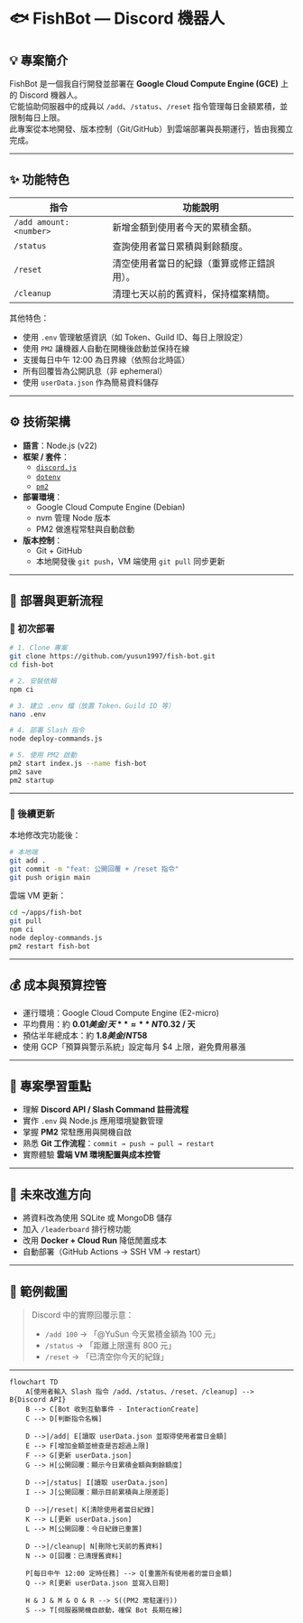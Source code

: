 # 🐟 FishBot — Discord 機器人

## 💡 專案簡介
FishBot 是一個我自行開發並部署在 **Google Cloud Compute Engine (GCE)** 上的 Discord 機器人。  
它能協助伺服器中的成員以 `/add`、`/status`、`/reset` 指令管理每日金額累積，並限制每日上限。  
此專案從本地開發、版本控制（Git/GitHub）到雲端部署與長期運行，皆由我獨立完成。

---

## ✨ 功能特色
| 指令 | 功能說明 |
|------|-----------|
| `/add amount:<number>` | 新增金額到使用者今天的累積金額。 |
| `/status` | 查詢使用者當日累積與剩餘額度。 |
| `/reset` | 清空使用者當日的紀錄（重算或修正錯誤用）。 |
| `/cleanup` | 清理七天以前的舊資料，保持檔案精簡。 |

其他特色：
- 使用 `.env` 管理敏感資訊（如 Token、Guild ID、每日上限設定）
- 使用 `PM2` 讓機器人自動在開機後啟動並保持在線
- 支援每日中午 12:00 為日界線（依照台北時區）
- 所有回覆皆為公開訊息（非 ephemeral）
- 使用 `userData.json` 作為簡易資料儲存

---

## ⚙️ 技術架構
- **語言**：Node.js (v22)
- **框架 / 套件**：
  - [`discord.js`](https://discord.js.org/)
  - [`dotenv`](https://www.npmjs.com/package/dotenv)
  - [`pm2`](https://pm2.keymetrics.io/)
- **部署環境**：
  - Google Cloud Compute Engine (Debian)
  - nvm 管理 Node 版本
  - PM2 做進程常駐與自動啟動
- **版本控制**：
  - Git + GitHub  
  - 本地開發後 `git push`，VM 端使用 `git pull` 同步更新

---

## 🚀 部署與更新流程

### 🔧 初次部署
```bash
# 1. Clone 專案
git clone https://github.com/yusun1997/fish-bot.git
cd fish-bot

# 2. 安裝依賴
npm ci

# 3. 建立 .env 檔（放置 Token、Guild ID 等）
nano .env

# 4. 部署 Slash 指令
node deploy-commands.js

# 5. 使用 PM2 啟動
pm2 start index.js --name fish-bot
pm2 save
pm2 startup
```

---

### 🔁 後續更新
本地修改完功能後：
```bash
# 本地端
git add .
git commit -m "feat: 公開回覆 + /reset 指令"
git push origin main
```

雲端 VM 更新：
```bash
cd ~/apps/fish-bot
git pull
npm ci
node deploy-commands.js
pm2 restart fish-bot
```

---

## 💰 成本與預算控管
- 運行環境：Google Cloud Compute Engine (E2-micro)
- 平均費用：約 **$0.01 美金 / 天** ≈ **NT$0.32 / 天**
- 預估半年總成本：約 **$1.8 美金 / NT$58**
- 使用 GCP「預算與警示系統」設定每月 $4 上限，避免費用暴漲

---

## 🧩 專案學習重點
- 理解 **Discord API / Slash Command 註冊流程**
- 實作 `.env` 與 Node.js 應用環境變數管理
- 掌握 **PM2** 常駐應用與開機自啟
- 熟悉 **Git 工作流程**：`commit → push → pull → restart`
- 實際體驗 **雲端 VM 環境配置與成本控管**

---

## 🧠 未來改進方向
- 將資料改為使用 SQLite 或 MongoDB 儲存
- 加入 `/leaderboard` 排行榜功能
- 改用 **Docker + Cloud Run** 降低閒置成本
- 自動部署（GitHub Actions → SSH VM → restart）

---

## 📸 範例截圖
> Discord 中的實際回覆示意：  
> - `/add 100` → 「@YuSun 今天累積金額為 100 元」  
> - `/status` → 「距離上限還有 800 元」  
> - `/reset` → 「已清空你今天的紀錄」

---
```mermaid
flowchart TD
    A[使用者輸入 Slash 指令 /add、/status、/reset、/cleanup] --> B{Discord API}
    B --> C[Bot 收到互動事件 - InteractionCreate]
    C --> D[判斷指令名稱]
    
    D -->|/add| E[讀取 userData.json 並取得使用者當日金額]
    E --> F[增加金額並檢查是否超過上限]
    F --> G[更新 userData.json]
    G --> H[公開回覆：顯示今日累積金額與剩餘額度]

    D -->|/status| I[讀取 userData.json]
    I --> J[公開回覆：顯示目前累積與上限差距]

    D -->|/reset| K[清除使用者當日紀錄]
    K --> L[更新 userData.json]
    L --> M[公開回覆：今日紀錄已重置]

    D -->|/cleanup| N[刪除七天前的舊資料]
    N --> O[回覆：已清理舊資料]

    P[每日中午 12:00 定時任務] --> Q[重置所有使用者的當日金額]
    Q --> R[更新 userData.json 並寫入日期]
    
    H & J & M & O & R --> S((PM2 常駐運行))
    S --> T[伺服器開機自啟動，確保 Bot 長期在線]
```
